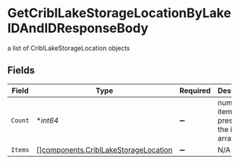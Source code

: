 # GetCriblLakeStorageLocationByLakeIDAndIDResponseBody

a list of CriblLakeStorageLocation objects


## Fields

| Field                                                                                        | Type                                                                                         | Required                                                                                     | Description                                                                                  |
| -------------------------------------------------------------------------------------------- | -------------------------------------------------------------------------------------------- | -------------------------------------------------------------------------------------------- | -------------------------------------------------------------------------------------------- |
| `Count`                                                                                      | **int64*                                                                                     | :heavy_minus_sign:                                                                           | number of items present in the items array                                                   |
| `Items`                                                                                      | [][components.CriblLakeStorageLocation](../../models/components/cribllakestoragelocation.md) | :heavy_minus_sign:                                                                           | N/A                                                                                          |